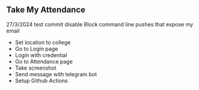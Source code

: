 ## Take My Attendance 

27/3/2024 test commit disable Block command line pushes that expose my email
- Set location to college
- Go to Login page
- Login with credential
- Go to Attendance page
- Take screenshot
- Send message with telegram bot
- Setup Github Actions